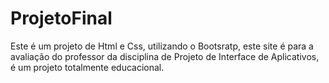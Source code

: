# ProjetoFinal
Este é um projeto de Html e Css, utilizando o Bootsratp, este site é para a avaliação do professor da disciplina de Projeto de Interface de Aplicativos, é um projeto 
totalmente educacional.

